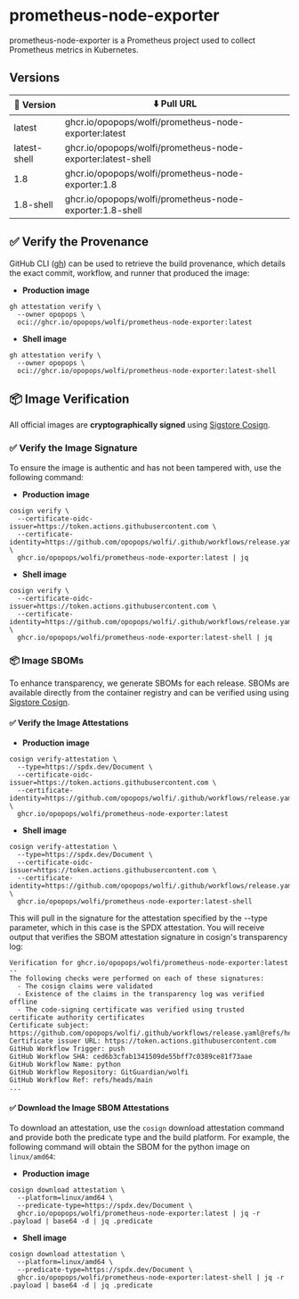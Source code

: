 # prometheus-node-exporter

prometheus-node-exporter is a Prometheus project used to collect Prometheus metrics in Kubernetes.

## Versions

| 📌 Version    | ⬇️ Pull URL                                                  |
| ------------ | ----------------------------------------------------------- |
| latest       | ghcr.io/opopops/wolfi/prometheus-node-exporter:latest       |
| latest-shell | ghcr.io/opopops/wolfi/prometheus-node-exporter:latest-shell |
| 1.8          | ghcr.io/opopops/wolfi/prometheus-node-exporter:1.8          |
| 1.8-shell    | ghcr.io/opopops/wolfi/prometheus-node-exporter:1.8-shell    |

## ✅ Verify the Provenance

GitHub CLI ([gh](https://cli.github.com/)) can be used to retrieve the build provenance, which details the exact commit, workflow, and runner that produced the image:

- **Production image**

```shell
gh attestation verify \
  --owner opopops \
  oci://ghcr.io/opopops/wolfi/prometheus-node-exporter:latest
```

- **Shell image**

```shell
gh attestation verify \
  --owner opopops \
  oci://ghcr.io/opopops/wolfi/prometheus-node-exporter:latest-shell
```

## 📦 **Image Verification**

All official images are **cryptographically signed** using [Sigstore Cosign](https://www.sigstore.dev/).

### ✅ Verify the Image Signature

To ensure the image is authentic and has not been tampered with, use the following command:

- **Production image**

```shell
cosign verify \
  --certificate-oidc-issuer=https://token.actions.githubusercontent.com \
  --certificate-identity=https://github.com/opopops/wolfi/.github/workflows/release.yaml@refs/heads/main \
  ghcr.io/opopops/wolfi/prometheus-node-exporter:latest | jq
```

- **Shell image**

```shell
cosign verify \
  --certificate-oidc-issuer=https://token.actions.githubusercontent.com \
  --certificate-identity=https://github.com/opopops/wolfi/.github/workflows/release.yaml@refs/heads/main \
  ghcr.io/opopops/wolfi/prometheus-node-exporter:latest-shell | jq
```

### 📦 **Image SBOMs**

To enhance transparency, we generate SBOMs for each release. SBOMs are available directly from the container registry
and can be verified using using [Sigstore Cosign](https://www.sigstore.dev/).

#### ✅ Verify the Image Attestations

- **Production image**

```shell
cosign verify-attestation \
  --type=https://spdx.dev/Document \
  --certificate-oidc-issuer=https://token.actions.githubusercontent.com \
  --certificate-identity=https://github.com/opopops/wolfi/.github/workflows/release.yaml@refs/heads/main \
  ghcr.io/opopops/wolfi/prometheus-node-exporter:latest
```

- **Shell image**

```shell
cosign verify-attestation \
  --type=https://spdx.dev/Document \
  --certificate-oidc-issuer=https://token.actions.githubusercontent.com \
  --certificate-identity=https://github.com/opopops/wolfi/.github/workflows/release.yaml@refs/heads/main \
  ghcr.io/opopops/wolfi/prometheus-node-exporter:latest-shell
```

This will pull in the signature for the attestation specified by the --type parameter, which in this case is the SPDX attestation. You will receive output that verifies the SBOM attestation signature in cosign's transparency log:

```shell
Verification for ghcr.io/opopops/wolfi/prometheus-node-exporter:latest --
The following checks were performed on each of these signatures:
  - The cosign claims were validated
  - Existence of the claims in the transparency log was verified offline
  - The code-signing certificate was verified using trusted certificate authority certificates
Certificate subject: https://github.com/opopops/wolfi/.github/workflows/release.yaml@refs/heads/main
Certificate issuer URL: https://token.actions.githubusercontent.com
GitHub Workflow Trigger: push
GitHub Workflow SHA: ced6b3cfab1341509de55bff7c0389ce81f73aae
GitHub Workflow Name: python
GitHub Workflow Repository: GitGuardian/wolfi
GitHub Workflow Ref: refs/heads/main
...
```

#### ✅ Download the Image SBOM Attestations

To download an attestation, use the `cosign` download attestation command and provide both the predicate type and the build platform. For example, the following command will obtain the SBOM for the python image on `linux/amd64`:

- **Production image**

```shell
cosign download attestation \
  --platform=linux/amd64 \
  --predicate-type=https://spdx.dev/Document \
  ghcr.io/opopops/wolfi/prometheus-node-exporter:latest | jq -r .payload | base64 -d | jq .predicate
```

- **Shell image**

```shell
cosign download attestation \
  --platform=linux/amd64 \
  --predicate-type=https://spdx.dev/Document \
  ghcr.io/opopops/wolfi/prometheus-node-exporter:latest-shell | jq -r .payload | base64 -d | jq .predicate
```
